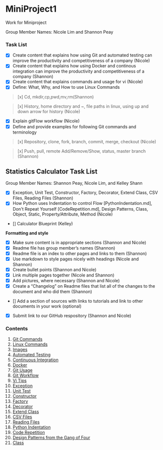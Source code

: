 # MiniProject1
Work for Miniproject

Group Member Names: Nicole Lim and Shannon Peay

### Task List

- [x] Create content that explains how using Git and automated testing can improve the productivity and competitiveness of a company (Nicole)
- [x] Create content that explains how using Docker and continous integration can improve the productivity and competitiveness of a company (Shannon)
- [x] Create content that explains commands and usage for vi (Nicole)
- [x] Define: What, Why, and How to use Linux Commands
> [x] Cd, mkdir,cp,pwd,mv,rm(Shannon)

> [x] History, home directory and ~, file paths in linux, using up and down arrow for history (Nicole)
- [x] Explain gitFlow workflow (Nicole)
- [x] Define and provide examples for following Git commands and terminology
> [x] Repository, clone, fork, branch, commit, merge, checkout (Nicole)

> [x] Push, pull, remote Add/Remove/Show, status, master branch (Shannon)

## Statistics Calculator Task List

Group Member Names: Shannon Peay, Nicole Lim, and Kelley Shann

- [x] Exception, Unit Test, Constructor, Factory, Decorator, Extend Class, CSV Files, Reading Files (Shannon)
- [x] How Python uses Indentation to control Flow [PythonIndentation.md], Don't Repeat Yourself [CodeRepetition.md], Design Patterns, Class, Object, Static, Property/Attribute, Method (Nicole)
- [] Calculator Blueprint (Kelley)


**Formatting and style**
- [x] Make sure content is in appropriate sections (Shannon and Nicole)
- [x] Readme file has group member’s names (Shannon)
- [x] Readme  file is an index to other pages and links to them (Shannon)
- [x] Use markdown to style pages nicely with headings (Nicole and Shannon)
- [x] Create bullet points (Shannon and Nicole)
- [x] Link multiple pages together (Nicole and Shannon)
- [x] Add pictures, where necessary (Shannon and Nicole)
- [x] Create a “Changelog” on Readme files that list all of the changes to the document and who did them (Shannon)
- [] Add a section of sources with links to tutorials and link to other documents in your work (optional)
- [x] Submit link to our GitHub respository (Shannon and Nicole)


### Contents

1. [Git Commands](https://github.com/Shannon-NJIT/MiniProject1/tree/master/GitCommands)
1. [Linux Commands](https://github.com/Shannon-NJIT/MiniProject1/tree/master/LinuxCommands)
1. [Images](https://github.com/Shannon-NJIT/MiniProject1/tree/master/images/images)
1. [Automated Testing](https://github.com/Shannon-NJIT/MiniProject1/blob/master/AutomatedTesting.md)
1. [Continuous Integration](https://github.com/Shannon-NJIT/MiniProject1/blob/master/CI.md)
1. [Docker](https://github.com/Shannon-NJIT/MiniProject1/blob/master/Docker.md)
1. [Git Usage](https://github.com/Shannon-NJIT/MiniProject1/blob/master/GitUsage.md)
1. [Git Workflow](https://github.com/Shannon-NJIT/MiniProject1/blob/master/gitFlow.md)
1. [Vi Tips](https://github.com/Shannon-NJIT/MiniProject1/blob/master/viTips)
1. [Exception](https://github.com/Shannon-NJIT/MiniProject1/blob/master/Exception.md)
1. [Unit Test](https://github.com/Shannon-NJIT/MiniProject1/blob/master/UnitTest.md)
1. [Constructor](https://github.com/Shannon-NJIT/MiniProject1/blob/master/Constructor.md)
1. [Factory](https://github.com/Shannon-NJIT/MiniProject1/blob/master/Factory.md)
1. [Decorator](https://github.com/Shannon-NJIT/MiniProject1/blob/master/Decorator.md)
1. [Extend Class](https://github.com/Shannon-NJIT/MiniProject1/blob/master/ExtendClass.md)
1. [CSV Files](https://github.com/Shannon-NJIT/MiniProject1/blob/master/CSVFiles.md)
1. [Reading Files](https://github.com/Shannon-NJIT/MiniProject1/blob/master/ReadingFiles.md)
1. [Python Indentation](https://github.com/Shannon-NJIT/MiniProject1/blob/master/PythonIndentation.md)
1. [Code Repetition](https://github.com/Shannon-NJIT/MiniProject1/blob/master/CodeRepetition.md)
1. [Design Patterns from the Gang of Four](https://github.com/Shannon-NJIT/MiniProject1/blob/master/DesignPatterns.md)
1. [Class](https://github.com/Shannon-NJIT/MiniProject1/blob/master/Class.md)
